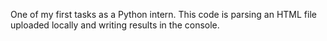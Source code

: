 One of my first tasks as a Python intern.
This code is parsing an HTML file uploaded locally and writing results in the console.
